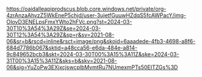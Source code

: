 https://oaidalleapiprodscus.blob.core.windows.net/private/org-4zrAnzaAhvzZ5WkEneP5chjd/user-3ujetfGuuwHZdqS5fcAWPacY/img-OIovD3ENELpsFmxYWto2hFVc.png?st=2024-03-30T10%3A54%3A29Z&se=2024-03-30T12%3A54%3A29Z&sp=r&sv=2021-08-06&sr=b&rscd=inline&rsct=image/png&skoid=6aaadede-4fb3-4698-a8f6-684d7786b067&sktid=a48cca56-e6da-484e-a814-9c849652bcb3&skt=2024-03-30T00%3A15%3A11Z&ske=2024-03-31T00%3A15%3A11Z&sks=b&skv=2021-08-06&sig=YuZoPw3EXjxcjswcplbMvmtRu7NUmexmPTs50EITZGs%3D